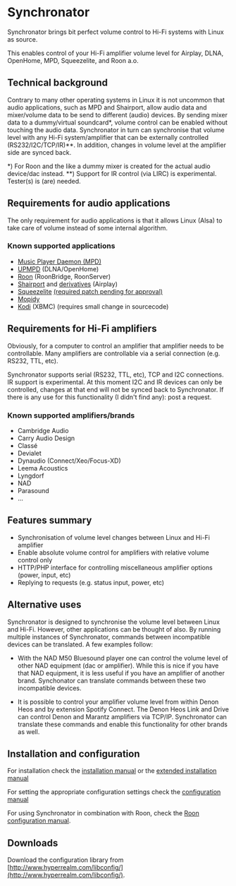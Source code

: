 # Synchronator

Synchronator brings bit perfect volume control to Hi-Fi systems with Linux as source. 

This enables control of your Hi-Fi amplifier volume level for Airplay, DLNA, OpenHome, MPD, Squeezelite, and Roon a.o.


## Technical background

Contrary to many other operating systems in Linux it is not uncommon that audio applications, such as MPD and Shairport, allow audio data and mixer/volume data to be send to different (audio) devices. By sending mixer data to a dummy/virtual soundcard*, volume control can be enabled without touching the audio data. Synchronator in turn can synchronise that volume level with any Hi-Fi system/amplifier that can be externally controlled (RS232/I2C/TCP/IR)**. In addition, changes in volume level at the amplifier side are synced back.

*) For Roon and the like a dummy mixer is created for the actual audio device/dac instead.
**) Support for IR control (via LIRC) is experimental. Tester(s) is (are) needed.

## Requirements for audio applications

The only requirement for audio applications is that it allows Linux (Alsa) to take care of volume instead of some internal algorithm.

### Known supported applications
- [Music Player Daemon (MPD)](https://www.musicpd.org/)
- [UPMPD](http://www.lesbonscomptes.com/upmpdcli/) (DLNA/OpenHome)
- [Roon](https://roonlabs.com/) (RoonBridge, RoonServer)
- [Shairport](https://github.com/abrasive/shairport) and [derivatives](https://github.com/mikebrady/shairport-sync/) (Airplay)
- [Squeezelite](https://github.com/ralph-irving/squeezelite) [(required patch pending for approval)](https://github.com/therealmuffin/squeezelite)
- [Mopidy](https://www.mopidy.com/)
- [Kodi](https://kodi.tv/) (XBMC) (requires small change in sourcecode)


## Requirements for Hi-Fi amplifiers

Obviously, for a computer to control an amplifier that amplifier needs to be controllable. Many amplifiers are controllable via a serial connection (e.g. RS232, TTL, etc). 

Synchronator supports serial (RS232, TTL, etc), TCP and I2C connections. IR support is experimental. At this moment I2C and IR devices can only be controlled, changes at that end will not be synced back to Synchronator. If there is any use for this functionality (I didn't find any): post a request.

### Known supported amplifiers/brands
- Cambridge Audio
- Carry Audio Design
- Classé
- Devialet
- Dynaudio (Connect/Xeo/Focus-XD)
- Leema Acoustics
- Lyngdorf
- NAD
- Parasound
- ...


## Features summary

- Synchronisation of volume level changes between Linux and Hi-Fi amplifier
- Enable absolute volume control for amplifiers with relative volume control only
- HTTP/PHP interface for controlling miscellaneous amplifier options (power, input, etc)
- Replying to requests (e.g. status input, power, etc)

## Alternative uses

Synchronator is designed to synchronise the volume level between Linux and Hi-Fi. However, other applications can be thought of also. By running multiple instances of Synchronator, commands between incompatible devices can be translated. A few examples follow:

- With the NAD M50 Bluesound player one can control the volume level of other NAD equipment (dac or amplifier). While this is nice if you have that NAD equipment, it is less useful if you have an amplifier of another brand. Synchonator can translate commands between these two incompatible devices.

- It is possible to control your amplifier volume level from within Denon Heos and by extension Spotify Connect. The Denon Heos Link and Drive can control Denon and Marantz amplifiers via TCP/IP. Synchronator can translate these commands and enable this functionality for other brands as well.

## Installation and configuration

For installation check the [installation manual](INSTALL_MANUAL.md) or the [extended installation manual](INSTALL_MANUAL_EXT.md)

For setting the appropriate configuration settings check the [configuration manual](CONFIG_MANUAL.md)

For using Synchronator in combination with Roon, check the [Roon configuration manual](INSTALL_ROON.md).

## Downloads

Download the configuration library from [http://www.hyperrealm.com/libconfig/](http://www.hyperrealm.com/libconfig/).
